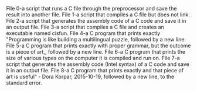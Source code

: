 FIle 0-a script that runs a C file through the preprocessor and save the result into another file.
File 1-a script that compiles a C file but does not link.
File 2-a script that generates the assembly code of a C code and save it in an output file.
File 3-a script that compiles a C file and creates an executable named cisfun.
File 4-a C program that prints exactly "Programming is like building a multilingual puzzle, followed by a new line.
File 5-a C program that prints exactly with proper grammar, but the outcome is a piece of art,, followed by a new line.
File 6-a C program that prints the size of various types on the computer it is compiled and run on.
File 7-a script that generates the assembly code (Intel syntax) of a C code and save it in an output file.
File 8-a C program that prints exactly and that piece of art is useful" - Dora Korpar, 2015-10-19, followed by a new line, to the standard error.
